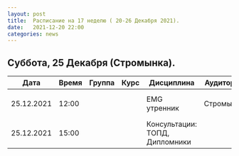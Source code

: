 ```yaml
---
layout: post
title:  Расписание на 17 неделю ( 20-26 Декабря 2021).
date:   2021-12-20 22:00
categories: news
---
```


## Суббота, 25 Декабря (Стромынка).

| Дата          | Время   | Группа        | Курс | Дисциплина  | Аудитория | Материалы |
| ------------- | ------- | ------------- | ---- | ----------- | --------- | --------- |
|25.12.2021     |12:00    |               |      |EMG утренник |Стромынка           |Измерение многоэтапных движений |
|25.12.2021     |15:00    |               |      |Консультации: ТОПД, Дипломники   |           |           |

